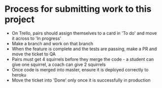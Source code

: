 # Process for submitting work to this project

* On Trello, pairs should assign themselves to a card in 'To do' and move it across to 'In progress'
* Make a branch and work on that branch
* When the feature is complete and the tests are passing, make a PR and move the ticket to QA
* Pairs must get 4 squirrels before they merge the code - a student can give one squirrel, a coach can give 2 squirrels
* Once code is merged into master, ensure it is deployed correctly to heroku
* Move the ticket into 'Done' only once it is successfully in production
